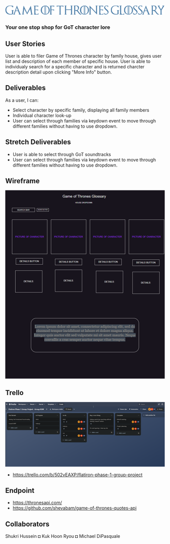 <!-- loremipsum.io

(Figma.com for wire framing or mocking)

--style guides

--user story example

--seed data / example data 
    *atleast 3 example entries
    *include data type

--kanban board: trello (via atlassian) -->




# ![font](assets\GoTfont.png)

###  Your one stop shop for GoT character lore

## User Stories
User is able to filer Game of Thrones character by family house, gives user list and description of each member of specific house. User is able to individualy search for a specific character and is returned charcter description detail upon clicking "More Info" button.


## Deliverables
As a user, I can:
* Select character by specific family, displaying all family members
* Individual character look-up
* User can select through families via keydown event to move through different families without having to use dropdown.

## Stretch Deliverables
* User is able to select through GoT soundtracks
* User can select through families via keydown event to move through different families without having to use dropdown.

## Wireframe
![wireframe](planning\Picture2.png)


## Trello
 ![trello](planning\trello1.png)
 * https://trello.com/b/502vEAXP/flatiron-phase-1-group-project
## Endpoint

* https://thronesapi.com/
* https://github.com/shevabam/game-of-thrones-quotes-api

## Collaborators

Shukri Hussein ◘ Kuk Hoon Ryou ◘ Michael DiPasquale




